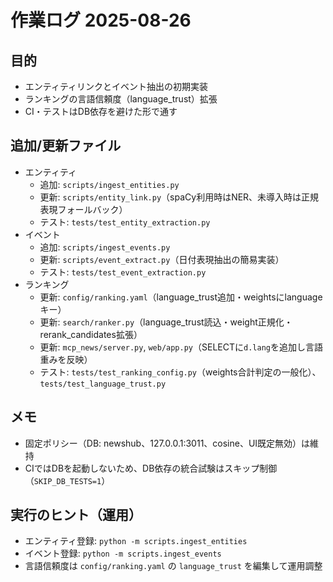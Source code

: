 # 作業ログ 2025-08-26

## 目的
- エンティティリンクとイベント抽出の初期実装
- ランキングの言語信頼度（language_trust）拡張
- CI・テストはDB依存を避けた形で通す

## 追加/更新ファイル
- エンティティ
  - 追加: `scripts/ingest_entities.py`
  - 更新: `scripts/entity_link.py`（spaCy利用時はNER、未導入時は正規表現フォールバック）
  - テスト: `tests/test_entity_extraction.py`
- イベント
  - 追加: `scripts/ingest_events.py`
  - 更新: `scripts/event_extract.py`（日付表現抽出の簡易実装）
  - テスト: `tests/test_event_extraction.py`
- ランキング
  - 更新: `config/ranking.yaml`（language_trust追加・weightsにlanguageキー）
  - 更新: `search/ranker.py`（language_trust読込・weight正規化・rerank_candidates拡張）
  - 更新: `mcp_news/server.py`, `web/app.py`（SELECTに`d.lang`を追加し言語重みを反映）
  - テスト: `tests/test_ranking_config.py`（weights合計判定の一般化）、`tests/test_language_trust.py`

## メモ
- 固定ポリシー（DB: newshub、127.0.0.1:3011、cosine、UI既定無効）は維持
- CIではDBを起動しないため、DB依存の統合試験はスキップ制御（`SKIP_DB_TESTS=1`）

## 実行のヒント（運用）
- エンティティ登録: `python -m scripts.ingest_entities`
- イベント登録: `python -m scripts.ingest_events`
- 言語信頼度は `config/ranking.yaml` の `language_trust` を編集して運用調整

